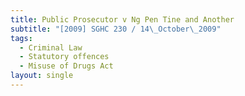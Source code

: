 ```yaml
---
title: Public Prosecutor v Ng Pen Tine and Another
subtitle: "[2009] SGHC 230 / 14\_October\_2009"
tags:
  - Criminal Law
  - Statutory offences
  - Misuse of Drugs Act
layout: single
---
```


